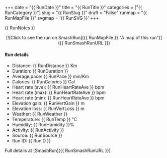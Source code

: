 +++
date = "{{ RunDate }}"
title = "{{ RunTitle }}"
categories = ["{{ RunCategory }}"]
slug = "{{ RunSlug }}"
draft = "False"
runmap = "{{ RunMapFile }}"
svgmap = '{{ RunSVG }}'
+++

{{ RunNotes }}

<!--more-->

<center>
[![Click to see the run on SmashRun]({{ RunMapFile }} "A map of this run")]({{ RunSmashRunURL }})
</center>

#### Run details

* Distance: {{ RunDistance }} Km
* Duration: {{ RunDuration }}
* Average pace: {{ RunPace }} min/Km
* Calories: {{ RunCalories }} Cal
* Heart rate (ave): {{ RunHeartRateAve }} bpm
* Heart rate (max): {{ RunHeartRateAve }} bpm
* Heart rate (min): {{ RunHeartRateAve }} bpm
* Elevation gain: {{ RunVertGain }} m
* Elevation loss: {{ RunVertLoss }} m
* Weather: {{ RunWeather }}
* Temperature: {{ RunTemp }} &deg;C
* Humidity: {{ RunHumidity }}%
* Activity: {{ RunActivity }}
* Source: {{ RunSource }}
* Run ID: {{ RunID }}

Full details at [SmashRun]({{ RunSmashRunURL }})
